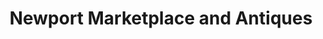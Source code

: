 ---
title: "Newport Marketplace and Antiques"
url: /newport/newport-marketplace-and-antiques/
shop: antiques
---